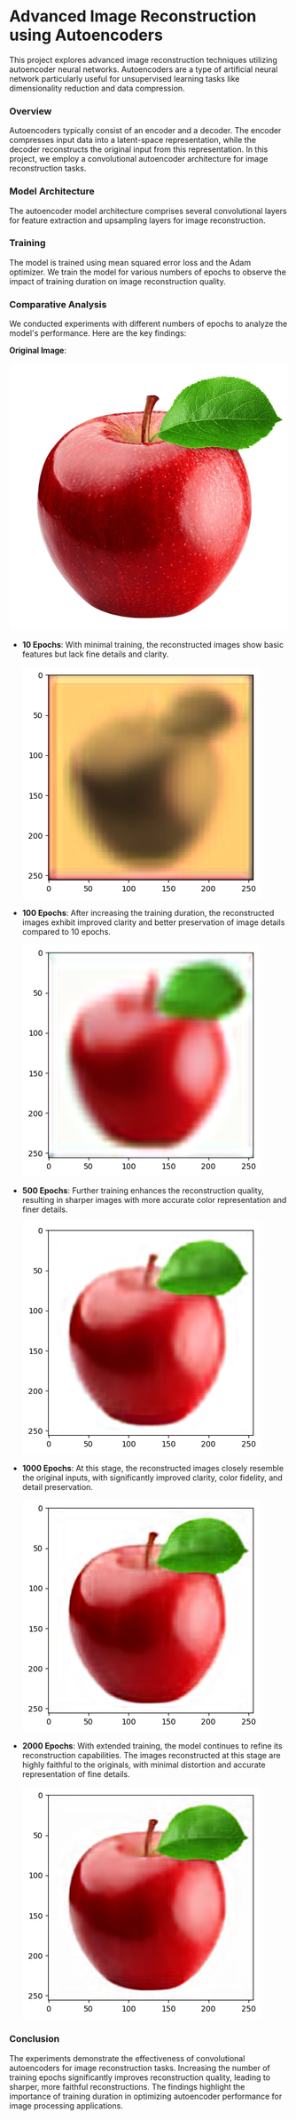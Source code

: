 # Advanced Image Reconstruction using Autoencoders

This project explores advanced image reconstruction techniques utilizing autoencoder neural networks. Autoencoders are a type of artificial neural network particularly useful for unsupervised learning tasks like dimensionality reduction and data compression.

### Overview

Autoencoders typically consist of an encoder and a decoder. The encoder compresses input data into a latent-space representation, while the decoder reconstructs the original input from this representation. In this project, we employ a convolutional autoencoder architecture for image reconstruction tasks.

### Model Architecture

The autoencoder model architecture comprises several convolutional layers for feature extraction and upsampling layers for image reconstruction.

### Training

The model is trained using mean squared error loss and the Adam optimizer. We train the model for various numbers of epochs to observe the impact of training duration on image reconstruction quality.

### Comparative Analysis

We conducted experiments with different numbers of epochs to analyze the model's performance. Here are the key findings:

**Original Image**:

  ![apple](Apple.jpg)

- **10 Epochs**: With minimal training, the reconstructed images show basic features but lack fine details and clarity.
  
  ![apple](10epoch.jpg)

- **100 Epochs**: After increasing the training duration, the reconstructed images exhibit improved clarity and better preservation of image details compared to 10 epochs.
  
  ![apple](100epoch.jpg)

- **500 Epochs**: Further training enhances the reconstruction quality, resulting in sharper images with more accurate color representation and finer details.
  
  ![apple](500epoch.jpg)
  
- **1000 Epochs**: At this stage, the reconstructed images closely resemble the original inputs, with significantly improved clarity, color fidelity, and detail preservation.
  
  ![apple](1000epoch.jpg)
  
- **2000 Epochs**: With extended training, the model continues to refine its reconstruction capabilities. The images reconstructed at this stage are highly faithful to the originals, with minimal distortion and accurate representation of fine details.
  
  ![apple](2000epoch.jpg)
  
### Conclusion

The experiments demonstrate the effectiveness of convolutional autoencoders for image reconstruction tasks. Increasing the number of training epochs significantly improves reconstruction quality, leading to sharper, more faithful reconstructions. The findings highlight the importance of training duration in optimizing autoencoder performance for image processing applications.
